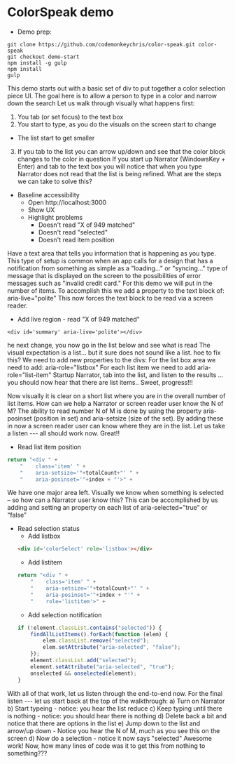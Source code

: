 # ColorSpeak demo

* Demo prep:
```
git clone https://github.com/codemonkeychris/color-speak.git color-speak
git checkout demo-start
npm install -g gulp
npm install
gulp
```

This demo starts out with a basic set of div to put together a color selection piece UI.
The goal here is to allow a person to type in a color and narrow down the search 
Let us walk through visually what happens first:
1) You tab (or set focus) to the text box
2) You start to type, as you do the visuals on the screen start to change
  - The list start to get smaller 
3) If you tab to the list you can arrow up/down and see that the color block changes to the color in question
If you start up Narrator (WindowsKey + Enter) and tab to the text box you will notice that when you type Narrator does not read that the list is being refined.  What are the steps we can take to solve this?
    
* Baseline accessibility
    * Open http://localhost:3000
    * Show UX
    * Highlight problems
        * Doesn't read "X of 949 matched"
        * Doesn't read "selected"
        * Doesn't read item position


Have a text area that tells you information that is happening as you type.  This type of setup is common when an app calls for a design that has a notification from something as simple as a "loading..." or "syncing..." type of message that is displayed on the screen to the possibilities of error messages such as "invalid credit card."  For this demo we will put in the number of items. 
To accomplish this we add a property to the text block of:  aria-live="polite" This now forces the text block to be read via a screen reader. 

* Add live region - read "X of 949 matched"
```
<div id='summary' aria-live='polite'></div> 
```

he next change, you now go in the list below and see what is read
The visual expectation is a list… but it sure does not sound like a list. 
hoe to fix this?
We need to add new properties to the divs:
For the list box area we need to add:  aria-role="listbox" 
For each list item we need to add aria-role="list-item" 
Startup Narrator, tab into the list, and listen to the results ... you should now hear that there are list items..  Sweet, progress!!!

Now visually it is clear on a short list where you are in the overall number of list items. 
How can we help a Narrator or screen reader user know the N of M?
The ability to read number N of M is done by using the property aria-posinset (position in set) and aria-setsize (size of the set).  By adding these in now a screen reader user can know where they are in the list.
Let us take a listen --- all should work now.  Great!!

* Read list item position
```js
return "<div " +
    "    class='item' " +
    "    aria-setsize='"+totalCount+"' " +
    "    aria-posinset='"+index + "'>" +
```

We have one major area left.
Visually we know when something is selected – so how can a Narrator user know this?
This can be accomplished by us adding and setting an property on each list of aria-selected=”true” or “false”


* Read selection status
    * Add listbox
    ```html
    <div id='colorSelect' role='listbox'></div> 
    ```
    * Add listitem
    ```js
    return "<div " +
        "    class='item' " +
        "    aria-setsize='"+totalCount+"' " +
        "    aria-posinset='"+index + "'" +
        "    role='listitem'>" +
    ```
    * Add selection notification
    ```js
    if (!element.classList.contains("selected")) {  
        findAllListItems().forEach(function (elem) {  
            elem.classList.remove("selected");  
            elem.setAttribute("aria-selected", "false");
        });  
        element.classList.add("selected");  
        element.setAttribute("aria-selected", "true");  
        onselected && onselected(element);  
    }  
    ```

With all of that work, let us listen through the end-to-end now.
For the final listen --- let us start back at the top of the walkthrough:
  a) Turn on Narrator
  b) Start typeing 
    - notice: you hear the list reduce 
  c) Keep typing until there is nothing 
    - notice: you should hear there is nothing 
  d) Delete back a bit and notice that there are options in the list
   e) Jump down to the list and arrow/up down
    - Notice you hear the N of M, much as you see this on the screen
    d) Now do a selection - notice it now says "selected" 
Awesome work!
Now, how many lines of code was it to get this from nothing to something???
